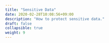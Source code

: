 ```yaml
---
title: "Sensitive Data"
date: 2020-02-28T10:08:56+09:00
description: "How to protect sensitive data."
draft: false
collapsible: true
weight: 9
---
```

